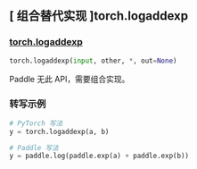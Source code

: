 ## [ 组合替代实现 ]torch.logaddexp

### [torch.logaddexp](https://pytorch.org/docs/stable/generated/torch.logaddexp.html#torch.logaddexp)

```python
torch.logaddexp(input, other, *, out=None)
```

Paddle 无此 API，需要组合实现。

### 转写示例

```python
# PyTorch 写法
y = torch.logaddexp(a, b)

# Paddle 写法
y = paddle.log(paddle.exp(a) + paddle.exp(b))
```
